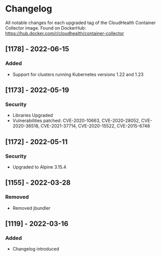 # Changelog

All notable changes for each upgraded tag of the CloudHealth Container Collector image.  Found on DockerHub: https://hub.docker.com/r/cloudhealth/container-collector

## [1178] - 2022-06-15
### Added
* Support for clusters running Kubernetes versions 1.22 and 1.23

## [1173] - 2022-05-19
### Security
* Libraries Upgraded
* Vulnerabilities patched: CVE-2020-10663, CVE-2020-28052, CVE-2020-36518, CVE-2021-37714, CVE-2020-15522, CVE-2015-6748

## [1172] - 2022-05-11
### Security
* Upgraded to Alpine 3.15.4

## [1155] - 2022-03-28
### Removed
* Removed jbundler

## [1119] - 2022-03-16
### Added
* Changelog introduced


